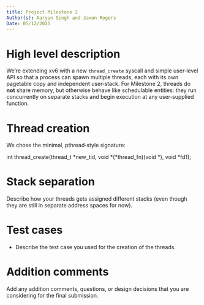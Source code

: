 ```yaml
---
title: Project Milestone 2
Author(s): Aaryan Singh and Jaxon Rogers
Date: 05/12/2025
---
```


High level description
======================

We’re extending xv6 with a new `thread_create` syscall and simple user‐level API so that a process can spawn multiple threads, each with its own pagetable copy and independent user‐stack. For Milestone 2, threads do **not** share memory, but otherwise behave like schedulable entities: they run concurrently on separate stacks and begin execution at any user‐supplied function.


Thread creation
================

We chose the minimal, pthread‐style signature:

int thread_create(thread_t *new_tid,
                  void *(*thread_fn)(void *),
                  void *fd1);

Stack separation
================

Describe how your threads gets assigned different stacks (even though they are
still in separate address spaces for now).

Test cases
===========

- Describe the test case you used for the creation of the threads.

Addition comments
==================

Add any addition comments, questions, or design decisions that you are
considering for the final submission.
